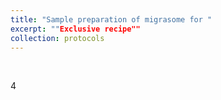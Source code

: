 ```yaml
---
title: "Sample preparation of migrasome for "
excerpt: ""Exclusive recipe""
collection: protocols
---
```


<br>

4
